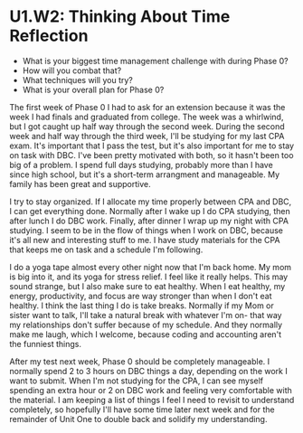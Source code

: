 # U1.W2: Thinking About Time Reflection

* What is your biggest time management challenge with during Phase 0? 
* How will you combat that? 
* What techniques will you try?
* What is your overall plan for Phase 0?

The first week of Phase 0 I had to ask for an extension because it was the week I had finals and graduated from college. The week was a whirlwind, but I got caught up half way through the second week. During the second week and half way through the third week, I'll be studying for my last CPA exam. It's important that I pass the test, but it's also important for me to stay on task with DBC. I've been pretty motivated with both, so it hasn't been too big of a problem. I spend full days studying, probably more than I have since high school, but it's a short-term arrangment and manageable. My family has been great and supportive. 

I try to stay organized. If I allocate my time properly between CPA and DBC, I can get everything done. Normally after I wake up I do CPA studying, then after lunch I do DBC work. Finally, after dinner I wrap up my night with CPA studying. I seem to be in the flow of things when I work on DBC, because it's all new and interesting stuff to me. I have study materials for the CPA that keeps me on task and a schedule I'm following.

I do a yoga tape almost every other night now that I'm back home. My mom is big into it, and its yoga for stress relief. I feel like it really helps. This may sound strange, but I also make sure to eat healthy. When I eat healthy, my energy, productivity, and focus are way stronger than when I don't eat healthy. I think the last thing I do is take breaks. Normally if my Mom or sister want to talk, I'll take a natural break with whatever I'm on- that way my relationships don't suffer because of my schedule. And they normally make me laugh, which I welcome, because coding and accounting aren't the funniest things.

After my test next week, Phase 0 should be completely manageable. I normally spend 2 to 3 hours on DBC things a day, depending on the work I want to submit. When I'm not studying for the CPA, I can see myself spending an extra hour or 2 on DBC work and feeling very comfortable with the material. I am keeping a list of things I feel I need to revisit to understand completely, so hopefully I'll have some time later next week and for the remainder of Unit One to double back and solidify my understanding. 